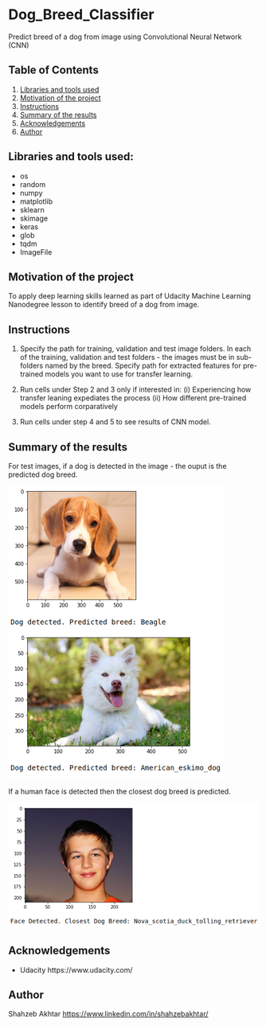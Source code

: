 # Dog_Breed_Classifier
Predict breed of a dog from image using Convolutional Neural Network (CNN)

## Table of Contents
 <ol>
   <li><a href="#head1"> Libraries and tools used</a>
   <li><a href="#head2"> Motivation of the project </a>
   <li><a href="#head3"> Instructions </a>
   <li><a href="#head4"> Summary of the results </a>
   <li><a href="#head5"> Acknowledgements </a>
   <li><a href="#head6"> Author </a>
</ol>

<h2 id="head1"> Libraries and tools used: </h2>
<ul>
 <li> os
 <li> random
 <li> numpy
 <li> matplotlib
 <li> sklearn 
 <li> skimage
 <li> keras    
 <li> glob
 <li> tqdm
 <li> ImageFile
</ul>

<h2 id="head2"> Motivation of the project</h2>
To apply deep learning skills learned as part of Udacity Machine Learning Nanodegree lesson to identify breed of a dog from image.

<h2 id="head3"> Instructions </h2>

1. Specify the path for training, validation and test image folders. In each of the training, validation and test folders - the images must be in sub-folders named by the breed. Specify path for extracted features for pre-trained models you want to use for transfer learning.

2. Run cells under Step 2 and 3 only if interested in: (i) Experiencing how transfer leaning expediates the process (ii) How different pre-trained models perform corparatively

3. Run cells under step 4 and 5 to see results of CNN model.

<h2 id="head4"> Summary of the results </h2>
For test images, if a dog is detected in the image - the ouput is the predicted dog breed.

![dog_classification](screen_shots/dog_classification.png)

If a human face is detected then the closest dog breed is predicted.

![human_classification](screen_shots/human_closest_dog_breed_classification.png)

<h2 id="head5"> Acknowledgements </h2>

<ul>
 <li> Udacity https://www.udacity.com/
</ul>

<h2 id="head7"> Author </h2>

Shahzeb Akhtar
https://www.linkedin.com/in/shahzebakhtar/
